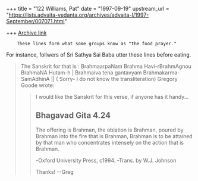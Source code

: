 +++
title = "122 Williams, Pat"
date = "1997-09-19"
upstream_url = "https://lists.advaita-vedanta.org/archives/advaita-l/1997-September/007071.html"

+++
[Archive link](https://lists.advaita-vedanta.org/archives/advaita-l/1997-September/007071.html)

        These lines form what some groups know as "the food prayer."
For
        instance, follwers of Sri Sathya Sai Baba utter these lines
before eating.

> The Sanskrit for that is :
>   BrahmaarpaNam Brahma Havi-rBrahmAgnou BrahmaNA Hutam-h  |
>   Brahmaiva tena gantavyam Brahmakarma-SamAdhinA ||
> ( Sorry- I do not know the transliteration)
> Gregory Goode wrote:
>
> > I would like the Sanskrit for this verse, if anyone has it handy...
> >
> > Bhagavad Gita 4.24
> > -------------
> >
> > The offering is Brahman, the oblation is Brahman,
> > poured by Brahman into the fire that is Brahman,
> > Brahman is to be attained by that man who concentrates
> > intensely on the action that is Brahman.
> >
> >    -Oxford University Press, c1994.
> >    -Trans. by W.J. Johnson
> >
> > Thanks!  --Greg
>

